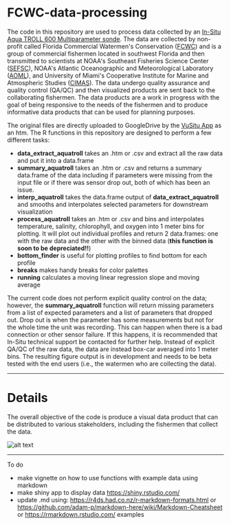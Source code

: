 # FCWC-data-processing

The code in this repository are used to process data collected by an [In-Situ Aqua TROLL 600 Multiparameter sonde](https://in-situ.com/us/aqua-troll-600-multiparameter-sonde). The data are collected by non-profit called Florida Commercial Watermen's Conservation ([FCWC](https://floridawatermen.org)) and is a group of commercial fishermen located in southwest Florida and then transmitted to scientists at NOAA's Southeast Fisheries Science Center ([SEFSC](https://www.fisheries.noaa.gov/about/southeast-fisheries-science-center)), NOAA's Atlantic Oceanographic and Meteorological Laboratory ([AOML](https://www.aoml.noaa.gov/)), and University of Miami's Cooperative Institute for Marine and Atmospheric Studies ([CIMAS](https://cimas.rsmas.miami.edu/)). The data undergo quality assurance and quality control (QA/QC) and then visualized products are sent back to the collaborating fishermen. The data products are a work in progress with the goal of being responsive to the needs of the fishermen and to produce informative data products that can be used for planning purposes.

The original files are directly uploaded to GoogleDrive by the [VuSitu App](https://in-situ.com/us/vusitu-app) as an htm. The R functions in this repository are designed to perform a few different tasks: 

* **data_extract_aquatroll** takes an .htm or .csv and extract all the raw data and put it into a data.frame
* **summary_aquatroll** takes an .htm or .csv and returns a summary data.frame of the data including if parameters were missing from the input file or if there was sensor drop out, both of which has been an issue.
* **interp_aquatroll** takes the data.frame output of **data_extract_aquatroll** and smooths and interpolates selected parameters for downstream visualization
* **process_aquatroll** takes an .htm or .csv and bins and interpolates temperature, salinity, chlorophyll, and oxygen into 1 meter bins for plotting. It will plot out individual profiles and return 2 data.frames: one with the raw data and the other with the binned data (**this function is soon to be depreciated!!**)
* **bottom_finder** is useful for plotting profiles to find bottom for each profile
* **breaks** makes handy breaks for color palettes
* **running** calculates a moving linear regression slope and moving average

The current code does not perform explicit quality control on the data; however, the **summary_aquatroll** function will return missing parameters from a list of expected parameters and a list of parameters that dropped out. Drop out is when the parameter has some measurements but not for the whole time the unit was recording. This can happen when there is a bad connection or other sensor failure. If this happens, it is recommended that In-Situ technical support be contacted for further help. Instead of explicit QA/QC of the raw data, the data are instead box-car averaged into 1 meter bins. The resulting figure output is in development and needs to be beta tested with the end users (i.e., the watermen who are collecting the data).


---

# Details

The overall objective of the code is produce a visual data product that can be distributed to various stakeholders, including the fishermen that collect the data.

![alt text](https://github.com/imaginaryfish/FCWC-data-processing/blob/master/figures/FCWC_2019-Oct-12.png "Example data product")

---

To do 

* make vignette on how to use functions with example data using markdown
* make shiny app to display data https://shiny.rstudio.com/
* update .md using: https://r4ds.had.co.nz/r-markdown-formats.html or https://github.com/adam-p/markdown-here/wiki/Markdown-Cheatsheet or https://rmarkdown.rstudio.com/ examples

